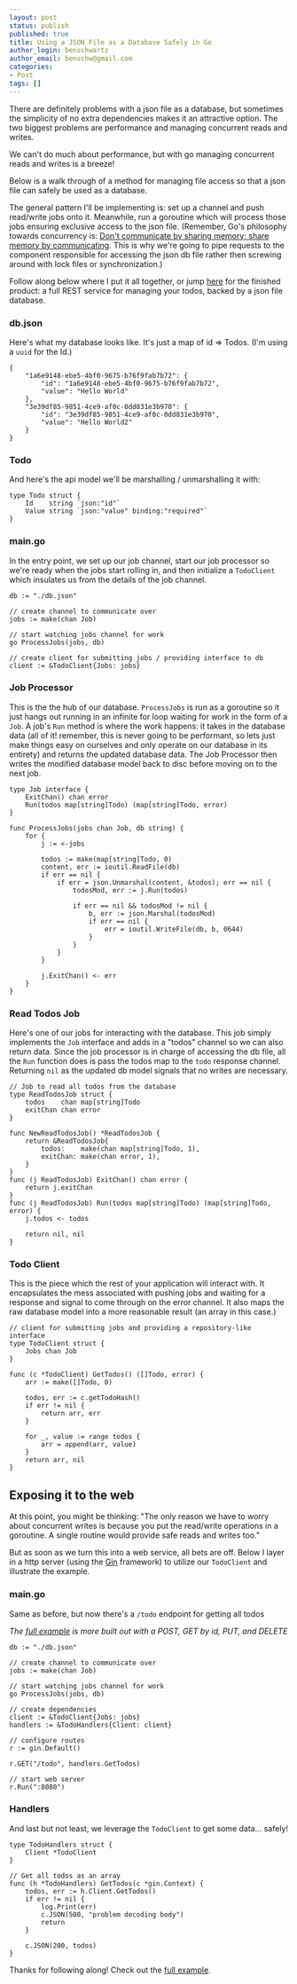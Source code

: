```yaml
---
layout: post
status: publish
published: true
title: Using a JSON File as a Database Safely in Go
author_login: benschwartz
author_email: benschw@gmail.com
categories:
- Post
tags: []
---
```


There are definitely problems with a json file as a database, but sometimes the simplicity
of no extra dependencies makes it an attractive option. The two biggest problems are performance 
and managing concurrent reads and writes.

We can't do much about performance, but with go managing concurrent reads and writes is a breeze! 

Below is a walk through of a method for managing file access so that a json file can safely be used as a database.

<!--more-->

The general pattern I'll be implementing is: set up a channel and push read/write jobs onto it. Meanwhile, run a goroutine which will
process those jobs ensuring exclusive access to the json file. (Remember, Go's philosophy towards concurrency is: 
[Don't communicate by sharing memory; share memory by communicating](http://golang.org/doc/codewalk/sharemem/). This is why we're going to pipe requests to the component responsible for accessing the json db file rather then screwing around with lock files or synchronization.)

Follow along below where I put it all together, or jump [here](https://github.com/benschw/jsondb-go) 
for the finished product: a full REST service for managing your todos, backed by a json file database.

### db.json
Here's what my database looks like. It's just a map of id => Todos. (I'm using a `uuid` for the Id.)

	{
	    "1a6e9148-ebe5-4bf0-9675-b76f9fab7b72": {
	        "id": "1a6e9148-ebe5-4bf0-9675-b76f9fab7b72",
	        "value": "Hello World"
	    },
	    "3e39df85-9851-4ce9-af0c-0dd831e3b970": {
	        "id": "3e39df85-9851-4ce9-af0c-0dd831e3b970",
	        "value": "Hello World2"
	    }
	}
### Todo
And here's the api model we'll be marshalling / unmarshalling it with:

	type Todo struct {
		Id    string `json:"id"`
		Value string `json:"value" binding:"required"`
	}

### main.go
In the entry point, we set up our job channel, start our job processor so we're ready when the jobs
start rolling in, and then initialize a `TodoClient` which insulates us from the details of the job channel.


	db := "./db.json"
	
	// create channel to communicate over
	jobs := make(chan Job)

	// start watching jobs channel for work
	go ProcessJobs(jobs, db)

	// create client for submitting jobs / providing interface to db
	client := &TodoClient{Jobs: jobs}


### Job Processor
This is the the hub of our database. `ProcessJobs` is run as a goroutine so it just hangs out running in an infinite for loop waiting for work in the form of a `Job`.  A job's `Run` method is where the work happens: it takes in the database data (all of it! remember, this is never going to be performant, so lets just make things easy on ourselves and only operate on our database in its entirety) and returns the updated database data. The Job Processor then writes the modified database model back to disc before moving on to the next job.

	type Job interface {
		ExitChan() chan error
		Run(todos map[string]Todo) (map[string]Todo, error)
	}

	func ProcessJobs(jobs chan Job, db string) {
		for {
			j := <-jobs

			todos := make(map[string]Todo, 0)
			content, err := ioutil.ReadFile(db)
			if err == nil {
				if err = json.Unmarshal(content, &todos); err == nil {
					todosMod, err := j.Run(todos)

					if err == nil && todosMod != nil {
						b, err := json.Marshal(todosMod)
						if err == nil {
							err = ioutil.WriteFile(db, b, 0644)
						}
					}
				}
			}

			j.ExitChan() <- err
		}
	}

### Read Todos Job
Here's one of our jobs for interacting with the database. This job simply implements the `Job` interface and adds in a "todos" channel so we can also return data. Since the job processor is in charge of accessing the db file, all the `Run` function does is pass the todos map to the `todo` response channel. Returning `nil` as the updated db model signals that no writes are necessary.

	// Job to read all todos from the database
	type ReadTodosJob struct {
		todos    chan map[string]Todo
		exitChan chan error
	}

	func NewReadTodosJob() *ReadTodosJob {
		return &ReadTodosJob{
			todos:    make(chan map[string]Todo, 1),
			exitChan: make(chan error, 1),
		}
	}
	func (j ReadTodosJob) ExitChan() chan error {
		return j.exitChan
	}
	func (j ReadTodosJob) Run(todos map[string]Todo) (map[string]Todo, error) {
		j.todos <- todos

		return nil, nil
	}

### Todo Client
This is the piece which the rest of your application will interact with. It encapsulates the mess associated with pushing jobs and waiting for a response and signal to come through on the error channel. It also maps the raw database model into a more reasonable result (an array in this case.)

	// client for submitting jobs and providing a repository-like interface
	type TodoClient struct {
		Jobs chan Job
	}

	func (c *TodoClient) GetTodos() ([]Todo, error) {
		arr := make([]Todo, 0)

		todos, err := c.getTodoHash()
		if err != nil {
			return arr, err
		}

		for _, value := range todos {
			arr = append(arr, value)
		}
		return arr, nil
	}

## Exposing it to the web
At this point, you might be thinking: "The only reason we have to worry about concurrent writes is because you put the read/write operations in a goroutine. A single routine would provide safe reads and writes too."

But as soon as we turn this into a web service, all bets are off. Below I layer in a http server (using the [Gin](http://gin-gonic.github.io/gin/) framework) to utilize our `TodoClient` and illustrate the example.

### main.go
Same as before, but now there's a `/todo` endpoint for getting all todos

_The [full example](https://github.com/benschw/jsondb-go) is more built out with a POST, GET by id, PUT, and DELETE_

	db := "./db.json"

	// create channel to communicate over
	jobs := make(chan Job)

	// start watching jobs channel for work
	go ProcessJobs(jobs, db)

	// create dependencies
	client := &TodoClient{Jobs: jobs}
	handlers := &TodoHandlers{Client: client}

	// configure routes
	r := gin.Default()

	r.GET("/todo", handlers.GetTodos)

	// start web server
	r.Run(":8080")

### Handlers
And last but not least, we leverage the `TodoClient` to get some data... safely!

	type TodoHandlers struct {
		Client *TodoClient
	}

	// Get all todos as an array
	func (h *TodoHandlers) GetTodos(c *gin.Context) {
		todos, err := h.Client.GetTodos()
		if err != nil {
			log.Print(err)
			c.JSON(500, "problem decoding body")
			return
		}

		c.JSON(200, todos)
	}


Thanks for following along! Check out the [full example](https://github.com/benschw/jsondb-go).